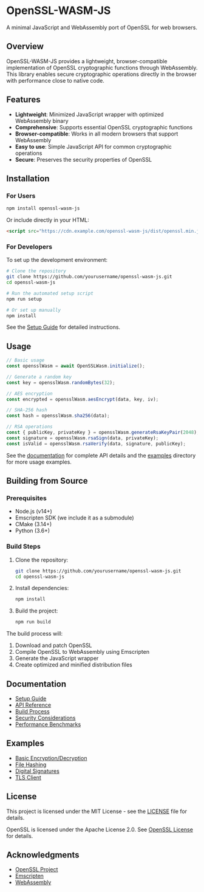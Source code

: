 # OpenSSL-WASM-JS

A minimal JavaScript and WebAssembly port of OpenSSL for web browsers.

## Overview

OpenSSL-WASM-JS provides a lightweight, browser-compatible implementation of OpenSSL cryptographic functions through WebAssembly. This library enables secure cryptographic operations directly in the browser with performance close to native code.

## Features

- **Lightweight**: Minimized JavaScript wrapper with optimized WebAssembly binary
- **Comprehensive**: Supports essential OpenSSL cryptographic functions
- **Browser-compatible**: Works in all modern browsers that support WebAssembly
- **Easy to use**: Simple JavaScript API for common cryptographic operations
- **Secure**: Preserves the security properties of OpenSSL

## Installation

### For Users

```bash
npm install openssl-wasm-js
```

Or include directly in your HTML:

```html
<script src="https://cdn.example.com/openssl-wasm-js/dist/openssl.min.js"></script>
```

### For Developers

To set up the development environment:

```bash
# Clone the repository
git clone https://github.com/yourusername/openssl-wasm-js.git
cd openssl-wasm-js

# Run the automated setup script
npm run setup

# Or set up manually
npm install
```

See the [Setup Guide](./docs/SETUP.md) for detailed instructions.

## Usage

```javascript
// Basic usage
const opensslWasm = await OpenSSLWasm.initialize();

// Generate a random key
const key = opensslWasm.randomBytes(32);

// AES encryption
const encrypted = opensslWasm.aesEncrypt(data, key, iv);

// SHA-256 hash
const hash = opensslWasm.sha256(data);

// RSA operations
const { publicKey, privateKey } = opensslWasm.generateRsaKeyPair(2048);
const signature = opensslWasm.rsaSign(data, privateKey);
const isValid = opensslWasm.rsaVerify(data, signature, publicKey);
```

See the [documentation](./docs/API.md) for complete API details and the [examples](./examples/) directory for more usage examples.

## Building from Source

### Prerequisites

- Node.js (v14+)
- Emscripten SDK (we include it as a submodule)
- CMake (3.14+)
- Python (3.6+)

### Build Steps

1. Clone the repository:
   ```bash
   git clone https://github.com/yourusername/openssl-wasm-js.git
   cd openssl-wasm-js
   ```

2. Install dependencies:
   ```bash
   npm install
   ```

3. Build the project:
   ```bash
   npm run build
   ```

The build process will:
1. Download and patch OpenSSL
2. Compile OpenSSL to WebAssembly using Emscripten
3. Generate the JavaScript wrapper
4. Create optimized and minified distribution files

## Documentation

- [Setup Guide](./docs/SETUP.md)
- [API Reference](./docs/API.md)
- [Build Process](./docs/BUILD.md)
- [Security Considerations](./docs/SECURITY.md)
- [Performance Benchmarks](./docs/PERFORMANCE.md)

## Examples

- [Basic Encryption/Decryption](./examples/basic-encryption.html)
- [File Hashing](./examples/file-hash.html)
- [Digital Signatures](./examples/signatures.html)
- [TLS Client](./examples/tls-client.html)

## License

This project is licensed under the MIT License - see the [LICENSE](LICENSE) file for details.

OpenSSL is licensed under the Apache License 2.0. See [OpenSSL License](https://www.openssl.org/source/license.html) for details.

## Acknowledgments

- [OpenSSL Project](https://www.openssl.org/)
- [Emscripten](https://emscripten.org/)
- [WebAssembly](https://webassembly.org/)
